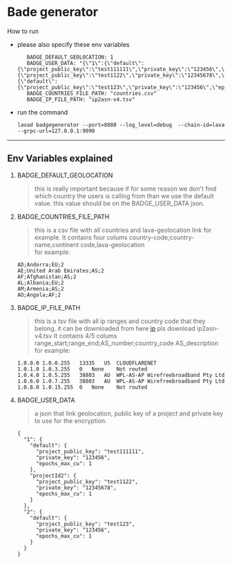 # Bade generator

How to run
- please also specify these env variables
    ``` 
       BADGE_DEFAULT_GEOLOCATION: 1
       BADGE_USER_DATA: "{\"1\":{\"default\":{\"project_public_key\":\"test111111\",\"private_key\":\"123456\",\"epochs_max_cu\":1},\"projectId2\":{\"project_public_key\":\"test1122\",\"private_key\":\"12345678\",\"epochs_max_cu\":1}},\"2\":{\"default\":{\"project_public_key\":\"test123\",\"private_key\":\"123456\",\"epochs_max_cu\":1}}}"
       BADGE_COUNTRIES_FILE_PATH: "countries.csv"
       BADGE_IP_FILE_PATH: "ip2asn-v4.tsv"
  ```
- run the command
  ```
  lavad badgegenerator --port=8080 --log_level=debug  --chain-id=lava  --grpc-url=127.0.0.1:9090
  ```
 ---

## Env Variables explained

1. BADGE_DEFAULT_GEOLOCATION
    >this is really important because if for some reason we don't find which country the users is calling from than we use the default value. 
        this value should be on the BADGE_USER_DATA json.
2. BADGE_COUNTRIES_FILE_PATH
    >this is a csv file with all countries and lava-geolocation link for example.
    It contains four colums country-code;country-name,continent code,lava-geolocation  
    for example: 
    ```
    AD;Andorra;EU;2
    AE;United Arab Emirates;AS;2
    AF;Afghanistan;AS;2
    AL;Albania;EU;2
    AM;Armenia;AS;2
    AO;Angola;AF;2
    ```

3. BADGE_IP_FILE_PATH
    >this is a tsv file with all ip ranges and country code that they belong.
    it can be downloaded from here [ip](https://iptoasn.com/) pls download  ip2asn-v4.tsv 
    It contains 4/5 colums range_start;range_end;AS_number;country_code AS_description  
    for example: 
    ```
    1.0.0.0 1.0.0.255	13335	US	CLOUDFLARENET
    1.0.1.0	1.0.3.255	0	None	Not routed
    1.0.4.0	1.0.5.255	38803	AU	WPL-AS-AP Wirefreebroadband Pty Ltd
    1.0.6.0	1.0.7.255	38803	AU	WPL-AS-AP Wirefreebroadband Pty Ltd
    1.0.8.0	1.0.15.255	0	None	Not routed
     ```
4. BADGE_USER_DATA
   >a json that link geolocation, public key of a project and private key to use for the encryption.
    ```
    {
      "1": {
        "default": {
          "project_public_key": "test111111",
          "private_key": "123456",
          "epochs_max_cu": 1
        },
        "projectId2": {
          "project_public_key": "test1122",
          "private_key": "12345678",
          "epochs_max_cu": 1
        }
      },
      "2": {
        "default": {
          "project_public_key": "test123",
          "private_key": "123456",
          "epochs_max_cu": 1
        }
      }
    }
    ```
